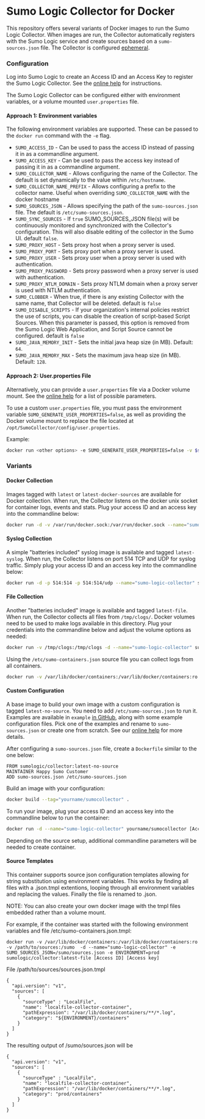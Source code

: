 # Sumo Logic Collector for Docker

This repository offers several variants of Docker images to run the Sumo Logic Collector. When images are run, the Collector automatically registers with the Sumo Logic service and create sources based on a `sumo-sources.json` file. The Collector is configured [ephemeral](https://help.sumologic.com/Send_Data/Installed_Collectors/sumo.conf).

### Configuration

Log into Sumo Logic to create an Access ID and an Access Key to register the Sumo Logic Collector. See the [online help](https://help.sumologic.com/Manage/Security/Access-Keys) for instructions.

The Sumo Logic Collector can be configured either with environment variables, or a volume mounted `user.properties` file.

#### Approach 1: Environment variables

The following environment variables are supported. These can be passed to the `docker run` command with the `-e` flag.

* `SUMO_ACCESS_ID` - Can be used to pass the access ID instead of passing it in as a commandline argument.
* `SUMO_ACCESS_KEY` - Can be used to pass the access key instead of passing it in as a commandline argument.
* `SUMO_COLLECTOR_NAME` - Allows configuring the name of the Collector. The default is set dynamically to the value within `/etc/hostname`.
* `SUMO_COLLECTOR_NAME_PREFIX` - Allows configuring a prefix to the collector name. Useful when overriding `SUMO_COLLECTOR_NAME` with the docker hostname
* `SUMO_SOURCES_JSON` - Allows specifying the path of the `sumo-sources.json` file. The default is `/etc/sumo-sources.json`.
* `SUMO_SYNC_SOURCES` - If `true` SUMO_SOURCES_JSON file(s) will be continuously monitored and synchronized with the Collector's configuration. This will also disable editing of the collector in the Sumo UI. default `false`.
* `SUMO_PROXY_HOST` - Sets proxy host when a proxy server is used.
* `SUMO_PROXY_PORT` - Sets proxy port when a proxy server is used.
* `SUMO_PROXY_USER` - Sets proxy user when a proxy server is used with authentication.
* `SUMO_PROXY_PASSWORD` - Sets proxy password when a proxy server is used with authentication.
* `SUMO_PROXY_NTLM_DOMAIN` - Sets proxy NTLM domain when a proxy server is used with NTLM authentication.
* `SUMO_CLOBBER` - When true, if there is any existing Collector with the same name, that Collector will be deleted. default is `false`
* `SUMO_DISABLE_SCRIPTS` - If your organization's internal policies restrict the use of scripts, you can disable the creation of script-based Script Sources. When this parameter is passed, this option is removed from the Sumo Logic Web Application, and Script Source cannot be configured. default is `false`
* `SUMO_JAVA_MEMORY_INIT` - Sets the initial java heap size (in MB). Default: `64`.
* `SUMO_JAVA_MEMORY_MAX` - Sets the maximum java heap size (in MB). Default: `128`.

#### Approach 2: User.properties File
Alternatively, you can provide a `user.properties` file via a Docker volume mount.  See the [online help](http://help.sumologic.com/Send_Data/Installed_Collectors/05Reference_Information_for_Collector_Installation/06user.properties) for a list of possible parameters.

To use a custom `user.properties` file, you must pass the environment variable `SUMO_GENERATE_USER_PROPERTIES=false`, as well as providing the Docker volume mount to replace the file located at `/opt/SumoCollector/config/user.properties`.

Example:

```bash
docker run <other options> -e SUMO_GENERATE_USER_PROPERTIES=false -v $some_path/user.properties:/opt/SumoCollector/config/user.properties collector:$tag
```

### Variants

#### Docker Collection

Images tagged with `latest` or `latest-docker-sources` are available for Docker collection. When run, the Collector listens on the docker unix socket for container logs, events and stats. Plug your access ID and an access key into the commandline below:

```bash
docker run -d -v /var/run/docker.sock:/var/run/docker.sock --name="sumo-logic-collector"  sumologic/collector:latest <Access ID> <Access key>
```

#### Syslog Collection

A simple "batteries included" syslog image is available and tagged `latest-syslog`. When run, the Collector listens on port 514 TCP and UDP for syslog traffic. Simply plug your access ID and an access key into the commandline below:


```bash
docker run -d -p 514:514 -p 514:514/udp --name="sumo-logic-collector" sumologic/collector:latest-syslog [Access ID] [Access key]
```

#### File Collection

Another "batteries included" image is available and tagged `latest-file`. When run, the Collector collects all files from `/tmp/clogs/`. Docker volumes need to be used to make logs available in this directory. Plug your credentials into the commandline below and adjust the volume options as needed:

```bash
docker run -v /tmp/clogs:/tmp/clogs -d --name="sumo-logic-collector" sumologic/collector:latest-file [Access ID] [Access key]
```

Using the `/etc/sumo-containers.json` source file you can collect logs from all containers.

```bash
docker run -v /var/lib/docker/containers:/var/lib/docker/containers:ro -d --name="sumo-logic-collector" -e SUMO_SOURCES_JSON=/etc/sumo-containers.json sumologic/collector:latest-file [Access ID] [Access key]
```


#### Custom Configuration

A base image to build your own image with a custom configuration is tagged `latest-no-source`. You need to add  `/etc/sumo-sources.json` to run it.
Examples are available in `example` [in GitHub](https://github.com/SumoLogic/sumologic-collector-docker/tree/master/example), along with some example configuration files. Pick one of the examples and rename to `sumo-sources.json` or create one from scratch. See  our [online help](https://help.sumologic.com/Send_Data/Sources/Use_JSON_to_Configure_Sources) for more details.

After configuring a `sumo-sources.json` file, create a `Dockerfile` similar to the one below:

```
FROM sumologic/collector:latest-no-source
MAINTAINER Happy Sumo Customer
ADD sumo-sources.json /etc/sumo-sources.json
```

Build an image with your configuration:

```bash
docker build --tag="yourname/sumocollector" .
```

To run your image, plug your access ID and an access key into the commandline below to run the container:

```bash
docker run -d --name="sumo-logic-collector" yourname/sumocollector [Access ID] [Access key]
```

Depending on the source setup, additional commandline parameters will be needed to create container.


#### Source Templates

This container supports source json configuration templates allowing for string substitution using environment variables. This works by finding all files with a .json.tmpl extentions, looping through all environment variables and replacing the values. Finally the file is renamed to .json.

NOTE: You can also create your own docker image with the tmpl files embedded rather than a volume mount.

For example, if the container was started with the following environment variables and file /etc/sumo-containers.json.tmpl:

```
docker run -v /var/lib/docker/containers:/var/lib/docker/containers:ro -v /path/to/sources:/sumo  -d --name="sumo-logic-collector" -e SUMO_SOURCES_JSON=/sumo/sources.json -e ENVIRONMENT=prod sumologic/collector:latest-file [Access ID] [Access key]
```

File /path/to/sources/sources.json.tmpl

```
{
  "api.version": "v1",
  "sources": [
    {
      "sourceType" : "LocalFile",
      "name": "localfile-collector-container",
      "pathExpression": "/var/lib/docker/containers/**/*.log",
      "category": "${ENVIRONMENT}/containers"
    }
  ]
}
```

The resulting output of /sumo/sources.json will be
```
{
  "api.version": "v1",
  "sources": [
    {
      "sourceType" : "LocalFile",
      "name": "localfile-collector-container",
      "pathExpression": "/var/lib/docker/containers/**/*.log",
      "category": "prod/containers"
    }
  ]
}
```
